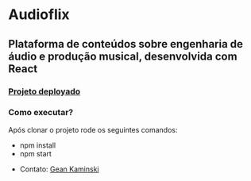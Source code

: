 # Audioflix⠀
## Plataforma de conteúdos sobre engenharia de áudio e produção musical, desenvolvida com React

### [Projeto deployado](https://audioflix.vercel.app/)

### Como executar?
Após clonar o projeto rode os seguintes comandos:

* npm install
* npm start

- Contato: [Gean Kaminski](https://www.linkedin.com/in/gean-kaminski-2a9930b0/)

